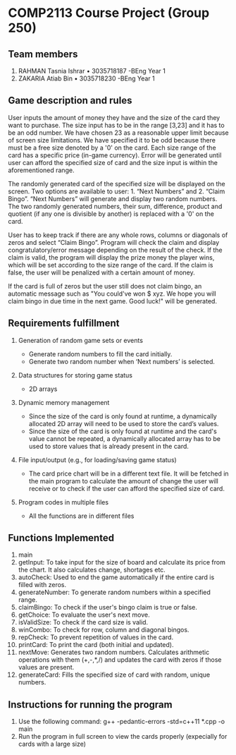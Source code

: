 # COMP2113 Course Project (Group 250)

## Team members
1. RAHMAN Tasnia Ishrar • 3035718187 -BEng Year 1
2. ZAKARIA Atiab Bin • 3035718230 -BEng Year 1 

## Game description and rules
User inputs the amount of money they have and the size of the card they want to purchase. The size input has to be in the range [3,23] and it has to be an odd number. We have chosen 23 as a reasonable upper limit because of screen size limitations. We have specified it to be odd because there must be a free size denoted by a '0' on the card. Each size range of the card has a specific price (in-game currency). Error will be generated until user can afford the specified size of card and the size input is within the aforementioned range. 

The randomly generated card of the specified size will be displayed on the screen. Two options are available to user: 1. “Next Numbers” and 2. “Claim Bingo”. “Next Numbers” will generate and display two random numbers. The two randomly generated numbers, their sum, difference, product and quotient (if any one is divisible by another) is replaced with a '0' on the card. 

User has to keep track if there are any whole rows, columns or diagonals of zeros and select “Claim Bingo”. Program will check the claim and display congratulatory/error message depending on the result of the check. If the claim is valid, the program will display the prize money the player wins, which will be set according to the size range of the card. If the claim is false, the user will be penalized with a certain amount of money. 

If the card is full of zeros but the user still does not claim bingo, an automatic message such as "You could've won $ xyz. We hope you will claim bingo in due time in the next game. Good luck!" will be generated.

## Requirements fulfillment
1. Generation of random game sets or events
    - Generate random numbers to fill the card initially.
    - Generate two random number when ‘Next numbers’ is selected.
    
2. Data structures for storing game status
    - 2D arrays
    
3. Dynamic memory management
   - Since the size of the card is only found at runtime, a dynamically allocated 2D array will need to be used to store the card’s values.
   - Since the size of the card is only found at runtime and the card's value cannot be repeated, a dynamically allocated array has to be used to store values that is already present in the card.
   
4. File input/output (e.g., for loading/saving game status)
    - The card price chart will be in a different text file. It will be fetched in the main program to calculate the amount of change         the user will receive or to check if the user can afford the specified size of card.
5. Program codes in multiple files
    - All the functions are in different files 


## Functions Implemented
1. main
2. getInput: To take input for the size of board and calculate its price from the chart. It also calculates change, shortages etc.
3. autoCheck: Used to end the game automatically if the entire card is filled with zeros.
4. generateNumber: To generate random numbers within a specified range.
5. claimBingo: To check if the user's bingo claim is true or false. 
6. getChoice: To evaluate the user's next move.
7. isValidSize: To check if the card size is valid.
8. winCombo: To check for row, column and diagonal bingos.
9. repCheck: To prevent repetition of values in the card.
10. printCard: To print the card (both initial and updated).
11. nextMove: Generates two random numbers. Calculates arithmetic operations with them (+,-,*,/) and updates the card with zeros if those values are present.
12. generateCard: Fills the specified size of card with random, unique numbers.


## Instructions for running the program
1. Use the following command: g++ -pedantic-errors -std=c++11 *.cpp -o main
2. Run the program in full screen to view the cards properly (expecially for cards with a large size)

